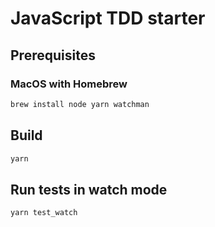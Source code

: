 # JavaScript TDD starter

## Prerequisites
### MacOS with Homebrew
```bash
brew install node yarn watchman
```

## Build

```bash
yarn 
```

## Run tests in watch mode
```bash
yarn test_watch
```
